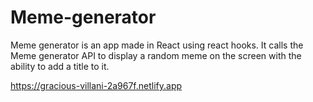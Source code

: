 # Meme-generator

Meme generator is an app made in React using react hooks. It calls the Meme generator API to display a random meme on the screen with the ability to add a title to it.

https://gracious-villani-2a967f.netlify.app
